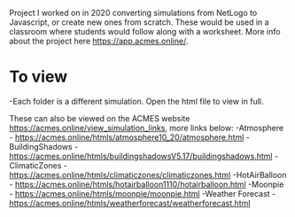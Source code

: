 Project I worked on in 2020 converting simulations from NetLogo to Javascript, or create new ones from scratch. These would be used in a classroom where students would follow along with a worksheet. More info about the project here https://app.acmes.online/.

To view
========================================================
-Each folder is a different simulation. Open the html file to view in full.

These can also be viewed on the ACMES website https://acmes.online/view_simulation_links, more links below:
-Atmosphere - https://acmes.online/htmls/atmosphere10_20/atmosphere.html
-BuildingShadows - https://acmes.online/htmls/buildingshadowsV5.17/buildingshadows.html
-ClimaticZones - https://acmes.online/htmls/climaticzones/climaticzones.html
-HotAirBalloon - https://acmes.online/htmls/hotairballoon1110/hotairballoon.html
-Moonpie - https://acmes.online/htmls/moonpie/moonpie.html
-Weather Forecast - https://acmes.online/htmls/weatherforecast/weatherforecast.html
